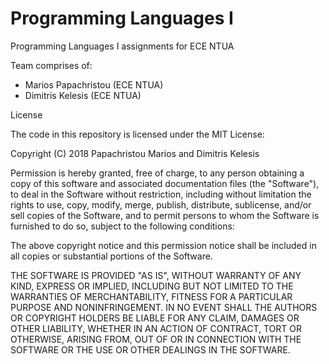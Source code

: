 # Programming Languages I

Programming Languages I assignments for ECE NTUA

Team comprises of:

- Marios Papachristou (ECE NTUA)
- Dimitris Kelesis (ECE NTUA)


License

The code in this repository is licensed under the MIT License:

Copyright (C) 2018 Papachristou Marios and Dimitris Kelesis 

Permission is hereby granted, free of charge, to any person obtaining a copy of this software and associated documentation files (the "Software"), to deal in the Software without restriction, including without limitation the rights to use, copy, modify, merge, publish, distribute, sublicense, and/or sell copies of the Software, and to permit persons to whom the Software is furnished to do so, subject to the following conditions:

The above copyright notice and this permission notice shall be included in all copies or substantial portions of the Software.

THE SOFTWARE IS PROVIDED "AS IS", WITHOUT WARRANTY OF ANY KIND, EXPRESS OR IMPLIED, INCLUDING BUT NOT LIMITED TO THE WARRANTIES OF MERCHANTABILITY, FITNESS FOR A PARTICULAR PURPOSE AND NONINFRINGEMENT. IN NO EVENT SHALL THE AUTHORS OR COPYRIGHT HOLDERS BE LIABLE FOR ANY CLAIM, DAMAGES OR OTHER LIABILITY, WHETHER IN AN ACTION OF CONTRACT, TORT OR OTHERWISE, ARISING FROM, OUT OF OR IN CONNECTION WITH THE SOFTWARE OR THE USE OR OTHER DEALINGS IN THE SOFTWARE.
